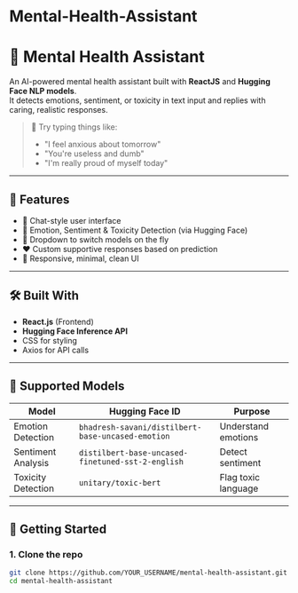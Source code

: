 # Mental-Health-Assistant

# 🧘 Mental Health Assistant

An AI-powered mental health assistant built with **ReactJS** and **Hugging Face NLP models**.  
It detects emotions, sentiment, or toxicity in text input and replies with caring, realistic responses.

> 🧠 Try typing things like:
> - "I feel anxious about tomorrow"
> - "You're useless and dumb"
> - "I'm really proud of myself today"

---

## 🌟 Features

- 💬 Chat-style user interface
- 🧠 Emotion, Sentiment & Toxicity Detection (via Hugging Face)
- 🔄 Dropdown to switch models on the fly
- ❤️ Custom supportive responses based on prediction
- 📱 Responsive, minimal, clean UI

---

## 🛠️ Built With

- **React.js** (Frontend)
- **Hugging Face Inference API**
- CSS for styling
- Axios for API calls

---

## 🤖 Supported Models

| Model                | Hugging Face ID                                      | Purpose               |
|---------------------|-------------------------------------------------------|------------------------|
| Emotion Detection   | `bhadresh-savani/distilbert-base-uncased-emotion`     | Understand emotions    |
| Sentiment Analysis  | `distilbert-base-uncased-finetuned-sst-2-english`     | Detect sentiment       |
| Toxicity Detection  | `unitary/toxic-bert`                                   | Flag toxic language    |

---

## 🚀 Getting Started

### 1. Clone the repo

```bash
git clone https://github.com/YOUR_USERNAME/mental-health-assistant.git
cd mental-health-assistant
